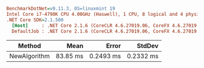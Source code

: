 ``` ini

BenchmarkDotNet=v0.11.3, OS=linuxmint 19
Intel Core i7-4790K CPU 4.00GHz (Haswell), 1 CPU, 8 logical and 4 physical cores
.NET Core SDK=2.1.500
  [Host]     : .NET Core 2.1.6 (CoreCLR 4.6.27019.06, CoreFX 4.6.27019.05), 64bit RyuJIT
  DefaultJob : .NET Core 2.1.6 (CoreCLR 4.6.27019.06, CoreFX 4.6.27019.05), 64bit RyuJIT


```
|       Method |     Mean |     Error |    StdDev |
|------------- |---------:|----------:|----------:|
| NewAlgorithm | 83.85 ms | 0.2493 ms | 0.2332 ms |
